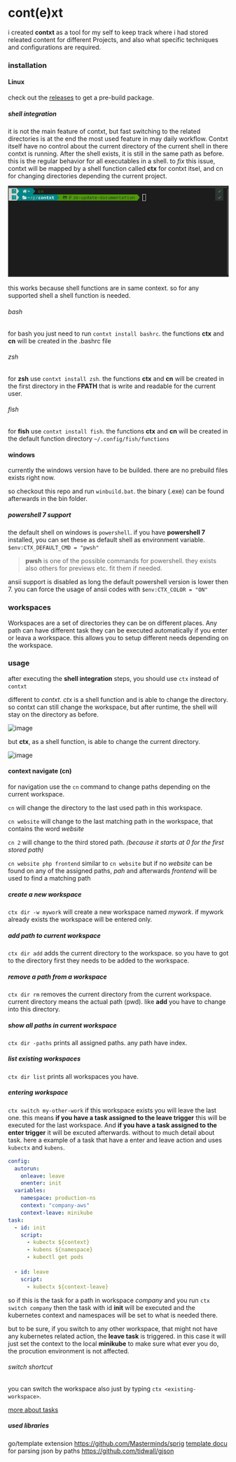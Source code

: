
# cont(e)xt

i created **contxt** as a tool for my self to keep track where i had stored releated content for different Projects, and also 
what specific techniques and configurations are required.

### installation
#### Linux
check out the [releases](https://github.com/swaros/contxt/releases) to get a pre-build package.

##### shell integration
it is not the main feature of contxt, but fast switching to the related directories is at the end the most used feature in may daily workflow. 
Contxt itself have no control about the current directory of the current shell in there contxt is running. After the shell exists, it is still in the same path as before. this is the regular behavior for all executables in a shell.
to *fix* this issue, contxt will be mapped by a shell function called **ctx** for contxt itsel, and cn for changing directories depending the current project. 

![cn command](https://github.com/swaros/docu-asset-store/blob/main/cn.png)

this works because shell functions are in same context.
so for any supported shell a shell function is needed.

###### bash

for bash you just need to run `contxt install bashrc`. the functions **ctx** and **cn** will be created in the .bashrc file

###### zsh

for **zsh** use `contxt install zsh`. the functions **ctx** and **cn** will be created in the first directory in the **FPATH** that is write and readable for the current user.

###### fish 

for **fish** use `contxt install fish`.  the functions **ctx** and **cn** will be created in the default function directory `~/.config/fish/functions`

#### windows
currently the windows version have to be builded. there are no prebuild files exists right now.

so checkout this repo and run `winbuild.bat`. the binary (.exe) can be found afterwards in the bin folder.

##### powershell 7 support
the default shell on windows is `powershell`. 
if you have **powershell 7** installed, you can set these as default shell as environment variable. `$env:CTX_DEFAULT_CMD = "pwsh"`

> **pwsh** is one of the possible commands for powershell. they exists also others for previews etc. fit them if needed.

ansii support is disabled as long the default powershell version is lower then 7. you can force the usage of ansii codes with 
`$env:CTX_COLOR = "ON"`

### workspaces

Workspaces are a set of directories they can be on different places. Any path can have different task they can be executed automatically if you enter or leava a workspace. this allows you to setup different needs depending on the workspace.


### usage

after executing the **shell integration** steps, you should use `ctx` instead of `contxt`

different to *contxt*. *ctx* is a shell function and is able to change the directory.
so contxt can still change the workspace, but after runtime, the shell will stay on the directory as before.

![image](https://user-images.githubusercontent.com/5437750/178095430-10da7bf9-8266-45cb-aa3c-23fa0604b3e6.png)

but **ctx**, as a shell function, is able to change the current directory.

![image](https://user-images.githubusercontent.com/5437750/178095493-ee07317c-c74d-407b-9cd9-7a793ccfb458.png)


#### context navigate (cn)

for navigation use the `cn` command to change paths depending on the current workspace.

`cn` will change the directory to the last used path in this workspace.

`cn website` will change to the last matching path in the workspace, that contains the word *website*

`cn 2` will change to the third stored path. *(because it starts at 0 for the first stored path)*

`cn website php frontend` similar to `cn website` but if no *website* can be found on any of the assigned paths, *pah* and afterwards *frontend* will be used to find a matching path

##### create a new workspace
`ctx dir -w mywork` will create a new workspace named *mywork*. if mywork already exists the workspace will be entered only.

##### add path to current workspace
`ctx dir add` adds the current directory to the workspace. so you have to got to the directory first they needs to
be added to the workspace.

##### remove a path from a workspace
`ctx dir rm` removes the current directory from the current workspace. current directory means the actual path (pwd). like **add** you have to change into this directory. 

##### show all paths in current workspace
`ctx dir -paths` prints all assigned paths. any path have index.

##### list existing workspaces
`ctx dir list` prints all workspaces you have.

##### entering workspace

`ctx switch my-other-work` if this workspace exists you will leave the last one. this means **if you have a task assigned to the leave trigger** this will be executed for the last workspace. And **if you have a task assigned to the enter trigger** it will be excuted afterwards.
without to much detail about task. here a example of a task that have a enter and leave action and uses `kubectx` and `kubens`.


````yaml
config:
  autorun:
    onleave: leave
    onenter: init
  variables:
    namespace: production-ns
    context: "company-aws"
    context-leave: minikube
task:
  - id: init
    script:
      - kubectx ${context}
      - kubens ${namespace}
      - kubectl get pods
 
  - id: leave
    script:
      - kubectx ${context-leave}

````

so if this is the task for a path in workspace *company* and you run `ctx switch company` then the task with id **init** will be executed and the kubernetes context and namespaces will be set to what is needed there.

but to be sure, if you switch to any other workspace, that might not have any kubernetes related action, the **leave task** is triggered.
in this case it will just set the context to the local **minikube** to make sure what ever you do, the procution environment is not affected.

###### switch shortcut

you can switch the workspace also just by typing `ctx <existing-workspace>`.

[more about tasks](docs/documentation/tasks.md)


##### used libraries 

go/template extension https://github.com/Masterminds/sprig [template docu](http://masterminds.github.io/sprig/)
for parsing json by paths https://github.com/tidwall/gjson 
